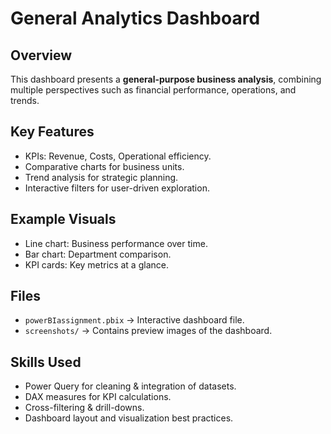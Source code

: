 # General Analytics Dashboard

## Overview
This dashboard presents a **general-purpose business analysis**, combining multiple perspectives such as financial performance, operations, and trends.

## Key Features
- KPIs: Revenue, Costs, Operational efficiency.
- Comparative charts for business units.
- Trend analysis for strategic planning.
- Interactive filters for user-driven exploration.

## Example Visuals
- Line chart: Business performance over time.
- Bar chart: Department comparison.
- KPI cards: Key metrics at a glance.

## Files
- `powerBIassignment.pbix` → Interactive dashboard file.
- `screenshots/` → Contains preview images of the dashboard.

## Skills Used
- Power Query for cleaning & integration of datasets.
- DAX measures for KPI calculations.
- Cross-filtering & drill-downs.
- Dashboard layout and visualization best practices.
